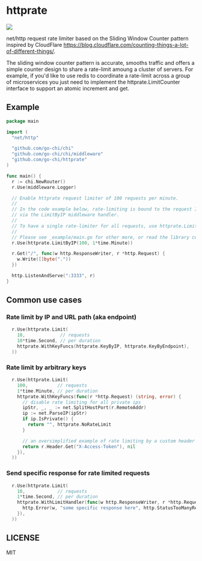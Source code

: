 # httprate

![](https://github.com/go-chi/httprate/workflows/build/badge.svg?branch=master)

net/http request rate limiter based on the Sliding Window Counter pattern inspired by
CloudFlare https://blog.cloudflare.com/counting-things-a-lot-of-different-things/.

The sliding window counter pattern is accurate, smooths traffic and offers a simple counter
design to share a rate-limit amoung a cluster of servers. For example, if you'd like
to use redis to coordinate a rate-limit across a group of microservices you just need
to implement the httprate.LimitCounter interface to support an atomic increment
and get. 


## Example

```go
package main

import (
  "net/http"

  "github.com/go-chi/chi"
  "github.com/go-chi/chi/middleware"
  "github.com/go-chi/httprate"
)

func main() {
  r := chi.NewRouter()
  r.Use(middleware.Logger)

  // Enable httprate request limiter of 100 requests per minute.
  //
  // In the code example below, rate-limiting is bound to the request IP address
  // via the LimitByIP middleware handler.
  //
  // To have a single rate-limiter for all requests, use httprate.LimitAll(..).
  //
  // Please see _example/main.go for other more, or read the library code.
  r.Use(httprate.LimitByIP(100, 1*time.Minute))

  r.Get("/", func(w http.ResponseWriter, r *http.Request) {
    w.Write([]byte("."))
  })

  http.ListenAndServe(":3333", r)
}
```

## Common use cases

### Rate limit by IP and URL path (aka endpoint)
```go
  r.Use(httprate.Limit(
  	10,             // requests
  	10*time.Second, // per duration
  	httprate.WithKeyFuncs(httprate.KeyByIP, httprate.KeyByEndpoint),
  ))
```

### Rate limit by arbitrary keys
```go
  r.Use(httprate.Limit(
    100,           // requests
    1*time.Minute, // per duration
    httprate.WithKeyFuncs(func(r *http.Request) (string, error) {
      // disable rate limiting for all private ips
      ipStr, _, _ := net.SplitHostPort(r.RemoteAddr)
      ip := net.ParseIP(ipStr)
      if ip.IsPrivate() {
        return "", httprate.NoRateLimit
      }

      // an oversimplified example of rate limiting by a custom header
      return r.Header.Get("X-Access-Token"), nil
    }),
  ))
```

### Send specific response for rate limited requests

```go
  r.Use(httprate.Limit(
    10,            // requests
    1*time.Second, // per duration
    httprate.WithLimitHandler(func(w http.ResponseWriter, r *http.Request) {
      http.Error(w, "some specific response here", http.StatusTooManyRequests)
    }),
  ))
```

## LICENSE

MIT
